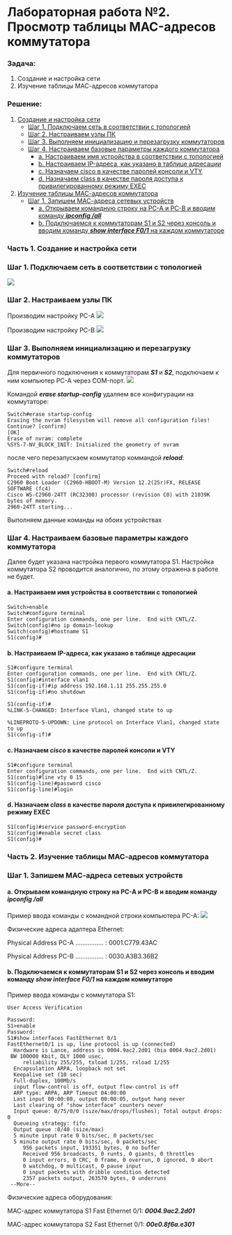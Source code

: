# Лабораторная работа №2. Просмотр таблицы MAC-адресов коммутатора 
### Задача:
1. Создание и настройка сети
2. Изучение таблицы МАС-адресов коммутатора

### Решение:
1. [Создание и настройка сети](https://github.com/necit137/otus_study/edit/main/lab%2002/README.md#часть-1-создание-и-настройка-сети)
    - [Шаг 1. Подключаем сеть в соответствии с топологией](https://github.com/necit137/otus_study/edit/main/lab%2002/README.md#шаг-1-подключаем-сеть-в-соответствии-с-топологией)
    - [Шаг 2. Настраиваем узлы ПК](https://github.com/necit137/otus_study/edit/main/lab%2002/README.md#шаг-2-настраиваем-узлы-пк)
    - [Шаг 3. Выполняем инициализацию и перезагрузку коммутаторов](https://github.com/necit137/otus_study/edit/main/lab%2002/README.md#шаг-3-выполните-инициализацию-и-перезагрузку-коммутаторов)
    - [Шаг 4. Настраиваем базовые параметры каждого коммутатора](https://github.com/necit137/otus_study/edit/main/lab%2002/README.md#шаг-4-настраиваем-базовые-параметры-каждого-коммутатора)
      - [a. Настраиваем имя устройства в соответствии с топологией](https://github.com/necit137/otus_study/edit/main/lab%2002/README.md#a-настраиваем-имя-устройства-в-соответствии-с-топологией)
      - [b.	Настраиваем IP-адреса, как указано в таблице адресации](https://github.com/necit137/otus_study/edit/main/lab%2002/README.md#bнастраиваем-ip-адреса-как-указано-в-таблице-адресации)
      - [c.	Назначаем cisco в качестве паролей консоли и VTY](https://github.com/necit137/otus_study/edit/main/lab%2002/README.md#cназначаем-cisco-в-качестве-паролей-консоли-и-vty)
      - [d.	Назначаем class в качестве пароля доступа к привилегированному режиму EXEC](https://github.com/necit137/otus_study/edit/main/lab%2002/README.md#dназначаем-class-в-качестве-пароля-доступа-к-привилегированному-режиму-exec)
2. [Изучение таблицы МАС-адресов коммутатора](https://github.com/necit137/otus_study/edit/main/lab%2002/README.md#часть-2-изучение-таблицы-мас-адресов-коммутатора)
    - [Шаг 1. Запишем МАС-адреса сетевых устройств](https://github.com/necit137/otus_study/edit/main/lab%2002/README.md#шаг-1-запишем-мас-адреса-сетевых-устройств)
      - [а.	Открываем командную строку на PC-A и PC-B и вводим команду ***ipconfig /all***](https://github.com/necit137/otus_study/edit/main/lab%2002/README.md#аоткрываем-командную-строку-на-pc-a-и-pc-b-и-вводим-команду-ipconfig-all)
      - [b. Подключаемся к коммутаторам S1 и S2 через консоль и вводим команду ***show interface F0/1*** на каждом коммутаторе](https://github.com/necit137/otus_study/edit/main/lab%2002/README.md#b-подключаемся-к-коммутаторам-s1-и-s2-через-консоль-и-вводим-команду-show-interface-f01-на-каждом-коммутаторе)


### Часть 1. Создание и настройка сети
### Шаг 1. Подключаем сеть в соответствии с топологией

![](network.png)

### Шаг 2. Настраиваем узлы ПК
Производим настройку PC-A
![](PC-A_configuration.png)

Производим настройку PC-B
![](PC-B_configuration.png)

### Шаг 3. Выполняем инициализацию и перезагрузку коммутаторов
Для первичного подключения к коммутаторам ***S1*** и ***S2***, подключаем к ним компьютер PC-A через COM-порт. 
![](PC-A_comport.png)

Командой ***erase startup-config*** удаляем все конфигурации на коммутаторе: 
```
Switch#erase startup-config 
Erasing the nvram filesystem will remove all configuration files! Continue? [confirm]
[OK]
Erase of nvram: complete
%SYS-7-NV_BLOCK_INIT: Initialized the geometry of nvram
```
после чего перезапускаем коммутатор коммандой ***reload***:
```
Switch#reload 
Proceed with reload? [confirm]
C2960 Boot Loader (C2960-HBOOT-M) Version 12.2(25r)FX, RELEASE SOFTWARE (fc4)
Cisco WS-C2960-24TT (RC32300) processor (revision C0) with 21039K bytes of memory.
2960-24TT starting...
```
Выполняем данные команды на обоих устройствах

### Шаг 4. Настраиваем базовые параметры каждого коммутатора 
Далее будет указана настройка первого коммутатора S1. Настройка коммутатора S2 проводится аналогично, по этому отражена в работе не будет. 
#### a. Настраиваем имя устройства в соответствии с топологией

```
Switch>enable
Switch#configure terminal 
Enter configuration commands, one per line.  End with CNTL/Z.
Switch(config)#no ip domain-lookup 
Switch(config)#hostname S1
S1(config)#
```
#### b.	Настраиваем IP-адреса, как указано в таблице адресации

```
S1#configure terminal 
Enter configuration commands, one per line.  End with CNTL/Z.
S1(config)#interface vlan1
S1(config-if)#ip address 192.168.1.11 255.255.255.0
S1(config-if)#no shutdown

S1(config-if)#
%LINK-5-CHANGED: Interface Vlan1, changed state to up

%LINEPROTO-5-UPDOWN: Line protocol on Interface Vlan1, changed state to up
S1(config-if)#
```
#### c.	Назначаем ***cisco*** в качестве паролей консоли и VTY

```
S1#configure terminal 
Enter configuration commands, one per line.  End with CNTL/Z.
S1(config)#line vty 0 15
S1(config-line)#password cisco
S1(config-line)#login
```
#### d.	Назначаем ***class*** в качестве пароля доступа к привилегированному режиму EXEC

```
S1(config)#service password-encryption 
S1(config)#enable secret class
S1(config)#
```
### Часть 2. Изучение таблицы МАС-адресов коммутатора
### Шаг 1. Запишем МАС-адреса сетевых устройств
#### а.	Открываем командную строку на PC-A и PC-B и вводим команду ***ipconfig /all***
Пример ввода команды с командной строки компьютера PC-A:
![](PC-A_ipconfig.png)

Физические адреса адаптера Ethernet:

Physical Address PC-A ................ : 0001.C779.43AC

Physical Address PC-B ................ : 0030.A3B3.36B2

#### b. Подключаемся к коммутаторам S1 и S2 через консоль и вводим команду ***show interface F0/1*** на каждом коммутаторе
Пример ввода команды с коммутатора S1:
```
User Access Verification

Password: 
S1>enable
Password: 
S1#show interfaces FastEthernet 0/1
FastEthernet0/1 is up, line protocol is up (connected)
  Hardware is Lance, address is 0004.9ac2.2d01 (bia 0004.9ac2.2d01)
 BW 100000 Kbit, DLY 1000 usec,
     reliability 255/255, txload 1/255, rxload 1/255
  Encapsulation ARPA, loopback not set
  Keepalive set (10 sec)
  Full-duplex, 100Mb/s
  input flow-control is off, output flow-control is off
  ARP type: ARPA, ARP Timeout 04:00:00
  Last input 00:00:08, output 00:00:05, output hang never
  Last clearing of "show interface" counters never
  Input queue: 0/75/0/0 (size/max/drops/flushes); Total output drops: 0
  Queueing strategy: fifo
  Output queue :0/40 (size/max)
  5 minute input rate 0 bits/sec, 0 packets/sec
  5 minute output rate 0 bits/sec, 0 packets/sec
     956 packets input, 193351 bytes, 0 no buffer
     Received 956 broadcasts, 0 runts, 0 giants, 0 throttles
     0 input errors, 0 CRC, 0 frame, 0 overrun, 0 ignored, 0 abort
     0 watchdog, 0 multicast, 0 pause input
     0 input packets with dribble condition detected
     2357 packets output, 263570 bytes, 0 underruns
 --More-- 
```
Физические адреса оборудования:

МАС-адрес коммутатора S1 Fast Ethernet 0/1: ***0004.9ac2.2d01***

МАС-адрес коммутатора S2 Fast Ethernet 0/1: ***00e0.8f6a.e301***
